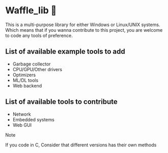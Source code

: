 <head>
    <meta property="og:image" content="https://raw.githubusercontent.com/code1O/waffle_lib/master/Assets/github_cover.png">
    <meta property="og:title" content="Waffle_lib">
    <meta property="og:url" content="https://github.com/code1O/waffle_lib">
    <meta property="og:description" content="Multi-purpose tools library">
    <meta property="twitter:card" content="cover_image">
    <meta property="twitter:image" content="https://raw.githubusercontent.com/code1O/waffle_lib/master/Assets/github_cover.png">
</head>

# Waffle_lib :waffle:

This is a multi-purpose library for either Windows or Linux/UNIX systems.
Which means that if you wanna contribute to this project, you are welcome to code any tools of preference.

## List of available example tools to add

- Garbage collector
- CPU/GPU/Other drivers
- Optimizers 
- ML/DL tools
- Web backend

## List of available tools to contribute

- Network
- Embedded systems
- Web GUI


> [!NOTE]
> If you code in C,
> Consider that different versions has their own methods

